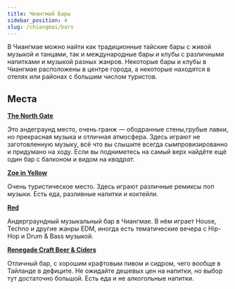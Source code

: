 ```yaml
---
title: Чиангмай Бары
sidebar_position: 4
slug: /chiangmai/bars
---
```


В Чиангмае можно найти как традиционные тайские бары с живой музыкой и танцами, так и международные бары и клубы с различными напитками и музыкой разных жанров. Некоторые бары и клубы в Чиангмае расположены в центре города, а некоторые находятся в отелях или районах с большим числом туристов.

## Места

[**The North Gate**](https://goo.gl/maps/1UeyCUPsPGg3XJXD8)

Это андеграунд место, очень гранж — ободранные стены,грубые лавки, но прекрасная музыка и отличная атмосфера. Здесь играют не заготовленную музыку, всё что вы слышите всегда сымпровизированно и придумано на ходу. Если вы подниметесь на самый верх найдёте ещё один бар с балконом и видом на *квадрат*.


[**Zoe in Yellow**](https://goo.gl/maps/upEq8QHvzQU7VmsY7)

Очень туристическое место. Здесь играют различные ремиксы поп музыки. Есть еда, разливные напитки и коктейли. 


[**Red**](https://goo.gl/maps/GBr2X9P8tnGWw5qh9)

Андерграундный музыкальный бар в Чиангмае. В нём играет House, Techno и другие жанры EDM, иногда есть тематические вечера с Hip-Hop и Drum & Bass музыкой.


[**Renegade Craft Beer & Ciders**](https://goo.gl/maps/wmWboXS78jqvAqWK6)

Отличный бар, с хорошим крафтовым пивом и сидром, чего вообще в Тайланде в дефиците. Не ожидайте дешевых цен на напитки, но выбор тут достаточно большой. Есть еда и не алкогольные напитки.